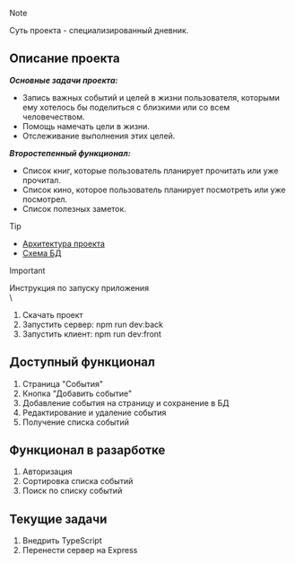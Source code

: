 > [!NOTE]
> Суть проекта - специализированный дневник.

## Описание проекта

***Основные задачи проекта:***
  - Запись важных событий и целей в жизни пользователя, которыми ему хотелось бы поделиться с близкими или со всем человечеством.
  - Помощь намечать цели в жизни.
  - Отслеживание выполнения этих целей.

***Второстепенный функционал:***
  - Список книг, которые пользователь планирует прочитать или уже прочитал.
  - Список кино, которое пользователь планирует посмотреть или уже посмотрел.
  - Список полезных заметок.

> [!TIP]
> - [Архитектура проекта](https://miro.com/app/board/uXjVLZMfJK0=/?share_link_id=808692328607)
> - [Схема БД](https://app.diagrams.net/#HEugeneKovalskyi%2FMyHistory%2Fmain%2Fserver%2Fdb%2Fdb.drawio#%7B%22pageId%22%3A%229f46799a-70d6-7492-0946-bef42562c5a5%22%7D)

> [!IMPORTANT]
> Инструкция по запуску приложения\
> \
> 1. Скачать проект
> 2. Запустить сервер: npm run dev:back
> 3. Запустить клиент: npm run dev:front

## Доступный функционал

1. Страница "События"
2. Кнопка "Добавить событие"
3. Добавление события на страницу и сохранение в БД
4. Редактирование и удаление события
5. Получение списка событий

## Функционал в разарботке

1. Авторизация
2. Сортировка списка событий
3. Поиск по списку событий

## Текущие задачи

1. Внедрить TypeScript
2. Перенести сервер на Express
